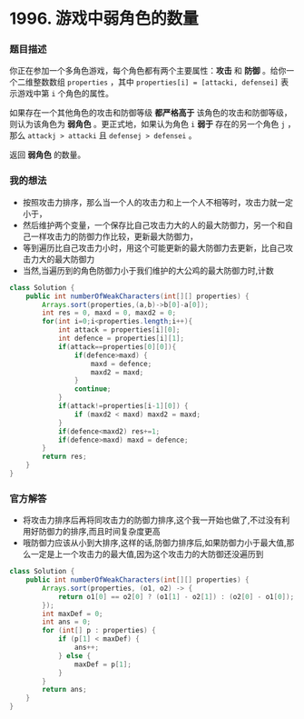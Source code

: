 # 1996. 游戏中弱角色的数量

### 题目描述 

你正在参加一个多角色游戏，每个角色都有两个主要属性：**攻击** 和 **防御** 。给你一个二维整数数组 `properties` ，其中 `properties[i] = [attacki, defensei]` 表示游戏中第 `i` 个角色的属性。

如果存在一个其他角色的攻击和防御等级 **都严格高于** 该角色的攻击和防御等级，则认为该角色为 **弱角色** 。更正式地，如果认为角色 `i` **弱于** 存在的另一个角色 `j` ，那么 `attackj > attacki` 且 `defensej > defensei` 。

返回 **弱角色** 的数量。

### 我的想法

- 按照攻击力排序，那么当一个人的攻击力和上一个人不相等时，攻击力就一定小于，
- 然后维护两个变量，一个保存比自己攻击力大的人的最大防御力，另一个和自己一样攻击力的防御力作比较，更新最大防御力，
- 等到遍历比自己攻击力小时，用这个可能更新的最大防御力去更新，比自己攻击力大的最大防御力
- 当然,当遍历到的角色防御力小于我们维护的大公鸡的最大防御力时,计数

```java
class Solution {
    public int numberOfWeakCharacters(int[][] properties) {
        Arrays.sort(properties,(a,b)->b[0]-a[0]);
        int res = 0, maxd = 0, maxd2 = 0;
        for(int i=0;i<properties.length;i++){
            int attack = properties[i][0];
            int defence = properties[i][1];
            if(attack==properties[0][0]){
                if(defence>maxd) {
                    maxd = defence;
					maxd2 = maxd;
                }
                continue;
            }
            if(attack!=properties[i-1][0]) {
                if (maxd2 < maxd) maxd2 = maxd;
            }
            if(defence<maxd2) res+=1;
            if(defence>maxd) maxd = defence;
        }
        return res;
    }
}
```

### 官方解答

- 将攻击力排序后再将同攻击力的防御力排序,这个我一开始也做了,不过没有利用好防御力的排序,而且时间复杂度更高
- 哦防御力应该从小到大排序,这样的话,防御力排序后,如果防御力小于最大值,那么一定是上一个攻击力的最大值,因为这个攻击力的大防御还没遍历到

```java
class Solution {
    public int numberOfWeakCharacters(int[][] properties) {
        Arrays.sort(properties, (o1, o2) -> {
            return o1[0] == o2[0] ? (o1[1] - o2[1]) : (o2[0] - o1[0]);
        });
        int maxDef = 0;
        int ans = 0;
        for (int[] p : properties) {
            if (p[1] < maxDef) {
                ans++;
            } else {
                maxDef = p[1];
            }
        }
        return ans;
    }
}
```

